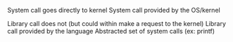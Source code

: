 System call goes directly to kernel
System call provided by the OS/kernel


Library call does not (but could within make a request to the kernel)
Library call provided by the language
Abstracted set of system calls (ex: printf)